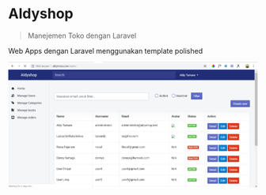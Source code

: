 # Aldyshop
> Manejemen Toko dengan Laravel

Web Apps dengan Laravel menggunakan template polished

![](header.png)

